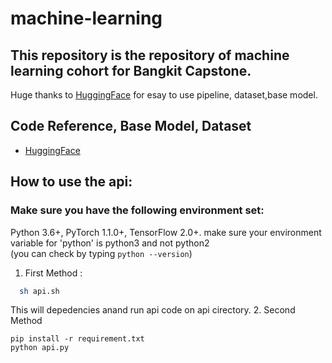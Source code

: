# machine-learning
## This repository is the repository of machine learning cohort for Bangkit Capstone.

Huge thanks to [HuggingFace](https://huggingface.co) for esay to use pipeline, dataset,base model.
## Code Reference, Base Model, Dataset
- [HuggingFace](https://huggingface.co)
## How to use the api: 
### Make sure you have the following environment set:
  Python 3.6+, PyTorch 1.1.0+, TensorFlow 2.0+.
  make sure your environment variable for 'python' is python3 and not python2  
  (you can check by typing `python --version`)
1. First Method :
  ```bash
    sh api.sh
  ```
  This will depedencies anand run api code on api cirectory.
2. Second Method
  ```
  pip install -r requirement.txt
  python api.py 
  ```
